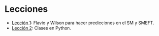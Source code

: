# Lecciones

* [Lección 1](01.ipynb): Flavio y Wilson para hacer predicciones en el SM y SMEFT.
* [Lección 2](02.ipynb): Clases en Python.
